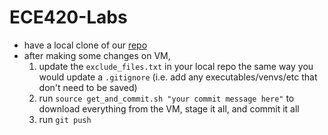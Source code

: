 # ECE420-Labs

- have a local clone of our [repo](https://github.com/Sami-Jagirdar/ECE420-Labs/blob/main/get_and_commit.sh)
- after making some changes on VM,
  1. update the `exclude_files.txt` in your local repo the same way you would update a `.gitignore` (i.e. add any executables/venvs/etc that don't need to be saved)
  2. run `source get_and_commit.sh "your commit message here"` to download everything from the VM, stage it all, and commit it all
  3. run `git push`